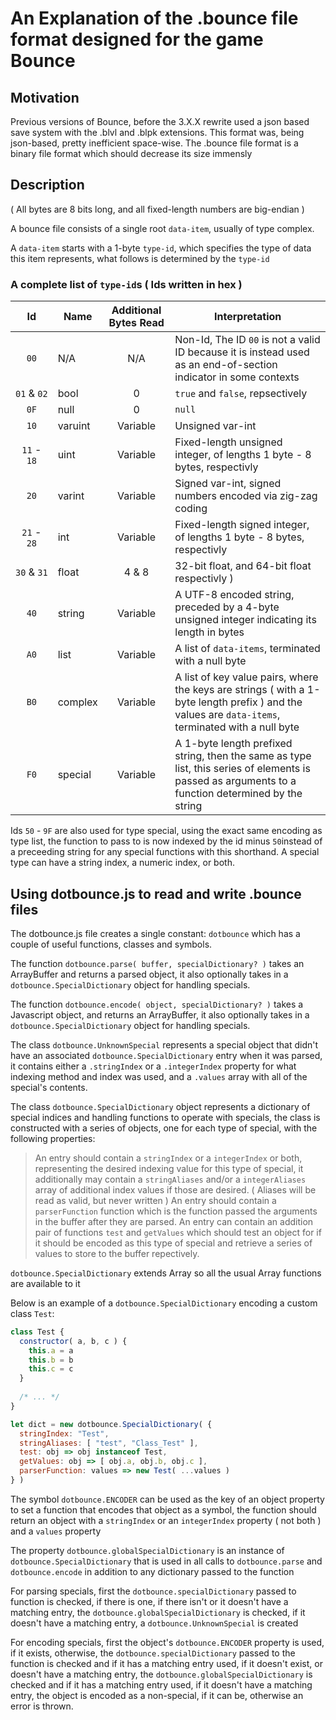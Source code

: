 # An Explanation of the .bounce file format designed for the game Bounce

## Motivation

Previous versions of Bounce, before the 3.X.X rewrite used a json based save system with the .blvl and .blpk extensions. This format was, being json-based, pretty inefficient space-wise. The .bounce file format is a binary file format which should decrease its size immensly

## Description

( All bytes are 8 bits long, and all fixed-length numbers are big-endian )

A bounce file consists of a single root `data-item`, usually of type complex.

A `data-item` starts with a 1-byte `type-id`, which specifies the type of data this item represents, what follows is determined by the `type-id`

### A complete list of `type-id`s ( Ids written in hex )

|     Id      | Name    | Additional Bytes Read | Interpretation                                                                                                                                       |
| :---------: | ------- | :-------------------: | ---------------------------------------------------------------------------------------------------------------------------------------------------- |
| `00`        | N/A     | N/A                   | Non-Id, The ID `00` is not a valid ID because it is instead used as an end-of-section indicator in some contexts                                     |
| `01`&nbsp;&&nbsp;`02` | bool    | 0                     | `true` and `false`, repsectively                                                                                                                     |
| `0F`        | null    | 0                     | `null`                                                                                                                                               |
| `10`        | varuint | Variable              | Unsigned var-int                                                                                                                                     |
| `11` - `18` | uint    | Variable              | Fixed-length unsigned integer, of lengths 1 byte - 8 bytes, respectivly                                                                              |
| `20`        | varint  | Variable              | Signed var-int, signed numbers encoded via zig-zag coding                                                                                            |
| `21` - `28` | int     | Variable              | Fixed-length signed integer, of lengths 1 byte - 8 bytes, respectivly                                                                                |
| `30` & `31` | float   | 4 & 8                 | 32-bit float, and 64-bit float respectivly )                                                                                                         |
| `40`        | string  | Variable              | A UTF-8 encoded string, preceded by a 4-byte unsigned integer indicating its length in bytes                                                         |
| `A0`        | list    | Variable              | A list of `data-items`, terminated with a null byte                                                                                                  |
| `B0`        | complex | Variable              | A list of key value pairs, where the keys are strings ( with a 1-byte length prefix ) and the values are `data-items`, terminated with a null byte   |
| `F0`        | special | Variable              | A 1-byte length prefixed string, then the same as type list, this series of elements is passed as arguments to a function determined by the string   |

Ids `50` - `9F` are also used for type special, using the exact same encoding as type list, the function to pass to is now indexed by the id minus `50`instead of a preceeding string for any special functions with this shorthand. A special type can have a string index, a numeric index, or both.

## Using dotbounce.js to read and write .bounce files

The dotbounce.js file creates a single constant: `dotbounce` which has a couple of useful functions, classes and symbols.

The function `dotbounce.parse( buffer, specialDictionary? )` takes an ArrayBuffer and returns a parsed object, it also optionally takes in a `dotbounce.SpecialDictionary` object for handling specials.

The function `dotbounce.encode( object, specialDictionary? )` takes a Javascript object, and returns an ArrayBuffer, it also optionally takes in a `dotbounce.SpecialDictionary` object for handling specials.

The class `dotbounce.UnknownSpecial` represents a special object that didn't have an associated `dotbounce.SpecialDictionary` entry when it was parsed, it contains either a `.stringIndex` or a `.integerIndex` property for what indexing method and index was used, and a `.values` array with all of the special's contents.

The class `dotbounce.SpecialDictionary` object represents a dictionary of special indices and handling functions to operate with specials, the class is constructed with a series of objects, one for each type of special, with the following properties:

> An entry should contain a `stringIndex` or a `integerIndex` or both, representing the desired indexing value for this type of special, it additionally may contain a `stringAliases` and/or a `integerAliases` array of additional index values if those are desired. ( Aliases will be read as valid, but never written ) An entry should contain a `parserFunction` function which is the function passed the arguments in the buffer after they are parsed. An entry can contain an addition pair of functions `test` and `getValues` which should test an object for if it should be encoded as this type of special and retrieve a series of values to store to the buffer repectively.

`dotbounce.SpecialDictionary` extends Array so all the usual Array functions are available to it

Below is an example of a `dotbounce.SpecialDictionary` encoding a custom class `Test`:

```javascript
class Test {
  constructor( a, b, c ) {
    this.a = a
    this.b = b
    this.c = c
  }
  
  /* ... */
}

let dict = new dotbounce.SpecialDictionary( {
  stringIndex: "Test",
  stringAliases: [ "test", "Class_Test" ],
  test: obj => obj instanceof Test,
  getValues: obj => [ obj.a, obj.b, obj.c ],
  parserFunction: values => new Test( ...values )
} )
```

The symbol `dotbounce.ENCODER` can be used as the key of an object property to set a function that encodes that object as a symbol, the function should return an object with a `stringIndex` or an `integerIndex` property ( not both ) and a `values` property

The property `dotbounce.globalSpecialDictionary` is an instance of `dotbounce.SpecialDictionary` that is used in all calls to `dotbounce.parse` and `dotbounce.encode` in addition to any dictionary passed to the function

For parsing specials, first the `dotbounce.specialDictionary` passed to function is checked, if there is one, if there isn't or it doesn't have a matching entry, the `dotbounce.globalSpecialDictionary` is checked, if it doesn't have a matching entry, a `dotbounce.UnknownSpecial` is created

For encoding specials, first the object's `dotbounce.ENCODER` property is used, if it exists, otherwise, the `dotbounce.specialDictionary` passed to the function is checked and if it has a matching entry used, if it doesn't exist, or doesn't have a matching entry, the `dotbounce.globalSpecialDictionary` is checked and if it has a matching entry used, if it doesn't have a matching entry, the object is encoded as a non-special, if it can be, otherwise an error is thrown.  
